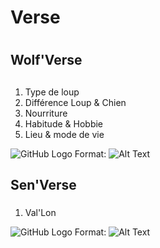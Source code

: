 # Verse <h1>
  
## Wolf'Verse <h2>

1. Type de loup
2. Différence Loup & Chien
3. Nourriture
4. Habitude & Hobbie
5. Lieu & mode de vie 

![GitHub Logo](/images/logo.png) Format: ![Alt Text](https://www.sudinfo.be/sites/default/files/dpistyles_v2/FirstImageUrl/2021/01/13/node_309308/46371256/public/2021/01/13/B9725805879Z.1_20210113183007_000+GJMHD0PJF.1-0.jpg?itok=CJ3QTVHk1610559042)


## Sen'Verse <h3>
  
1. Val'Lon
 
![GitHub Logo](/images/logo.png) Format: ![Alt Text](https://i.pinimg.com/originals/cd/fb/27/cdfb27ce2f2e15b68bf7d2d1e59c268d.jpg)













